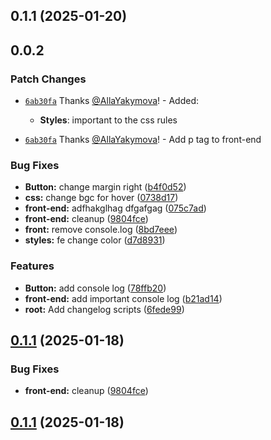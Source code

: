 ## 0.1.1 (2025-01-20)

## 0.0.2

### Patch Changes

- [`6ab30fa`](https://github.com/AllaYakymova/monorepo-react-template/commit/6ab30fa2aeebd1c6d1769d7ad172370cae1772a6) Thanks [@AllaYakymova](https://github.com/AllaYakymova)! - Added:

  - **Styles**: important to the css rules

- [`6ab30fa`](https://github.com/AllaYakymova/monorepo-react-template/commit/6ab30fa2aeebd1c6d1769d7ad172370cae1772a6) Thanks [@AllaYakymova](https://github.com/AllaYakymova)! - Add p tag to front-end

### Bug Fixes

- **Button:** change margin right ([b4f0d52](https://github.com/xizon/monorepo-react-template/commit/b4f0d52058b17ff482697a82492907aaed7fe5f1))
- **css:** change bgc for hover ([0738d17](https://github.com/xizon/monorepo-react-template/commit/0738d171c4e5d190e09d4e88684721917e7ed7aa))
- **front-end:** adfhakglhag dfgafgag ([075c7ad](https://github.com/xizon/monorepo-react-template/commit/075c7adb10b40001d94a73e96fe30184e56810e3))
- **front-end:** cleanup ([9804fce](https://github.com/xizon/monorepo-react-template/commit/9804fcec5d9b86fc9f888b5023d72527dc68b782))
- **front:** remove console.log ([8bd7eee](https://github.com/xizon/monorepo-react-template/commit/8bd7eee9e9ef4a5adf7aa2de2478e6d7f07043ac))
- **styles:** fe change color ([d7d8931](https://github.com/xizon/monorepo-react-template/commit/d7d8931746274df21183463f5739401ccf342a5b))

### Features

- **Button:** add console log ([78ffb20](https://github.com/xizon/monorepo-react-template/commit/78ffb2056c88c5119570552393197796006f99ac))
- **front-end:** add important console log ([b21ad14](https://github.com/xizon/monorepo-react-template/commit/b21ad1404ad573386b4892073a84b0a16f7c11ab))
- **root:** Add changelog scripts ([6fede99](https://github.com/xizon/monorepo-react-template/commit/6fede990612636baa1d7ff313974ab9d1ef258a2))

## [0.1.1](https://github.com/xizon/monorepo-react-template/compare/front-end-v0.0.1...front-end-v0.1.1) (2025-01-18)

### Bug Fixes

- **front-end:** cleanup ([9804fce](https://github.com/xizon/monorepo-react-template/commit/9804fcec5d9b86fc9f888b5023d72527dc68b782))

## [0.1.1](https://github.com/xizon/monorepo-react-template/compare/v0.0.1...v0.1.1) (2025-01-18)
